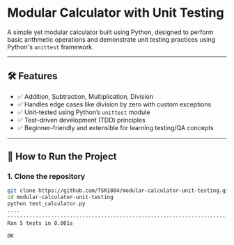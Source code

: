 # Modular Calculator with Unit Testing

A simple yet modular calculator built using Python, designed to perform basic arithmetic operations and demonstrate unit testing practices using Python's `unittest` framework.

---

## 🛠 Features

- ✅ Addition, Subtraction, Multiplication, Division
- ✅ Handles edge cases like division by zero with custom exceptions
- ✅ Unit-tested using Python’s `unittest` module
- ✅ Test-driven development (TDD) principles
- ✅ Beginner-friendly and extensible for learning testing/QA concepts

---


## 🚀 How to Run the Project

### 1. Clone the repository

```bash
git clone https://github.com/TSR1804/modular-calculator-unit-testing.git
cd modular-calculator-unit-testing
python test_calculator.py
....
----------------------------------------------------------------------
Ran 5 tests in 0.001s

OK
